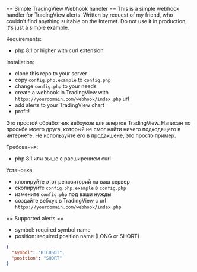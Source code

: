 == Simple TradingView Webhook handler ==
This is a simple webhook handler for TradingView alerts.
Written by request of my friend, who couldn't find anything suitable on the Internet.
Do not use it in production, it's just a simple example.

Requirements:
- php 8.1 or higher with curl extension

Installation:
- clone this repo to your server
- copy `config.php.example` to `config.php`
- change `config.php` to your needs
- create a webhook in TradingView with `https://yourdomain.com/webhook/index.php` url
- add alerts to your TradingView chart
- profit!

Это простой обработчик вебхуков для алертов TradingView.
Написан по просьбе моего друга, который не смог найти ничего подходящего в интернете.
Не используйте его в продакшене, это просто пример.

Требования:
- php 8.1 или выше с расширением curl

Установка:
- клонируйте этот репозиторий на ваш сервер
- скопируйте `config.php.example` в `config.php`
- измените `config.php` под ваши нужды
- создайте вебхук в TradingView с url `https://yourdomain.com/webhook/index.php`

== Supported alerts ==
- symbol: required symbol name
- position: required position name (LONG or SHORT)
```json
{
  "symbol": "BTCUSDT",
  "position": "SHORT"
}
```
